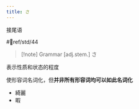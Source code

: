 ```yaml
---
title: さ
---
```

接尾语  

 #📖ref/std/44  

> [!note] Grammar
> [adj.stem.] さ

表示性质和状态的程度  

使形容词名词化，但**并非所有形容词均可以如此名词化**  
- 綺麗
- 暇
